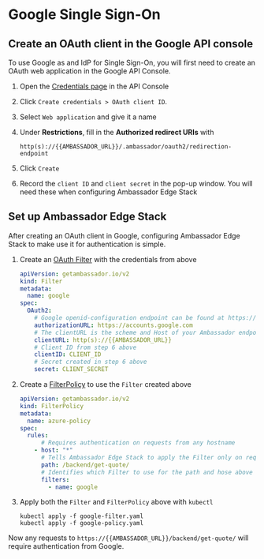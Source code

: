 # Google Single Sign-On

## Create an OAuth client in the Google API console

To use Google as and IdP for Single Sign-On, you will first need to create an OAuth web application in the Google API Console.

1. Open the [Credentials page](https://console.developers.google.com/apis/credentials) in the API Console
2. Click `Create credentials > OAuth client ID`.
3. Select `Web application` and give it a name
4. Under **Restrictions**, fill in the **Authorized redirect URIs** with
   
   ```
   http(s)://{{AMBASSADOR_URL}}/.ambassador/oauth2/redirection-endpoint
   ```
5. Click `Create` 
6. Record the `client ID` and `client secret` in the pop-up window. You will need these when configuring Ambassador Edge Stack


## Set up Ambassador Edge Stack

After creating an OAuth client in Google, configuring Ambassador Edge Stack to make use it for authentication is simple.

1. Create an [OAuth Filter](../../filter-reference#filter-type-oauth2) with the credentials from above

    ```yaml
    apiVersion: getambassador.io/v2
    kind: Filter
    metadata:
      name: google
    spec:
      OAuth2:
        # Google openid-configuration endpoint can be found at https://accounts.google.com/.well-known/openid-configuration
        authorizationURL: https://accounts.google.com
        # The clientURL is the scheme and Host of your Ambassador endpoint
        clientURL: http(s)://{{AMBASSADOR_URL}}
        # Client ID from step 6 above
        clientID: CLIENT_ID
        # Secret created in step 6 above
        secret: CLIENT_SECRET
    ```
2. Create a [FilterPolicy](../../filter-reference#filterpolicy-definition) to use the `Filter` created above

    ```yaml
    apiVersion: getambassador.io/v2
    kind: FilterPolicy
    metadata:
      name: azure-policy
    spec:
      rules:
          # Requires authentication on requests from any hostname
        - host: "*"
          # Tells Ambassador Edge Stack to apply the Filter only on request to the quote /backend/get-quote/ endpoint 
          path: /backend/get-quote/
          # Identifies which Filter to use for the path and hose above
          filters:
            - name: google
    ```
3. Apply both the `Filter` and `FilterPolicy` above with `kubectl`

    ```
    kubectl apply -f google-filter.yaml
    kubectl apply -f google-policy.yaml
    ```

Now any requests to `https://{{AMBASSADOR_URL}}/backend/get-quote/` will require authentication from Google.



